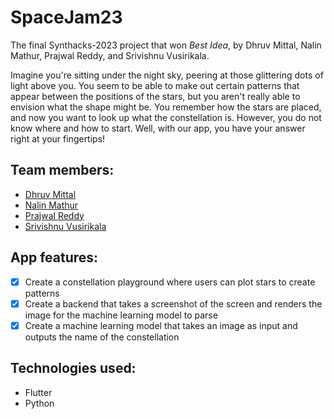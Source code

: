 # SpaceJam23

The final Synthacks-2023 project that won *Best Idea*, by Dhruv Mittal, Nalin Mathur, Prajwal Reddy, and Srivishnu Vusirikala.

Imagine you're sitting under the night sky, peering at those glittering dots of light above you. You seem to be able to make out certain patterns that appear between the positions of the stars, but you aren't really able to envision what the shape might be. You remember how the stars are placed, and now you want to look up what the constellation is. However, you do not know where and how to start. Well, with our app, you have your answer right at your fingertips!

## Team members:

- [Dhruv Mittal](https://github.com/DMittz)
- [Nalin Mathur](https://github.com/DrSnek)
- [Prajwal Reddy](https://github.com/PrajwalMReddy)
- [Srivishnu Vusirikala](https://github.com/vsmart-06)

## App features:

- [x] Create a constellation playground where users can plot stars to create patterns
- [x] Create a backend that takes a screenshot of the screen and renders the image for the machine learning model to parse
- [x] Create a machine learning model that takes an image as input and outputs the name of the constellation

## Technologies used:

- Flutter
- Python